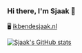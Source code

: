 ### Hi there, I'm Sjaak 👋

🖥️ [ikbendesjaak.nl](https://ikbendesjaak.nl)

[![Sjaak's GitHub stats](https://github-readme-stats.vercel.app/api?username=IkBenDeSjaak)]()

<!--
**IkBenDeSjaak/IkBenDeSjaak** is a ✨ _special_ ✨ repository because its `README.md` (this file) appears on your GitHub profile.

Here are some ideas to get you started:

- 🔭 I’m currently working on ...
- 🌱 I’m currently learning ...
- 👯 I’m looking to collaborate on ...
- 🤔 I’m looking for help with ...
- 💬 Ask me about ...
- 📫 How to reach me: ...
- 😄 Pronouns: ...
- ⚡ Fun fact: ...
-->
